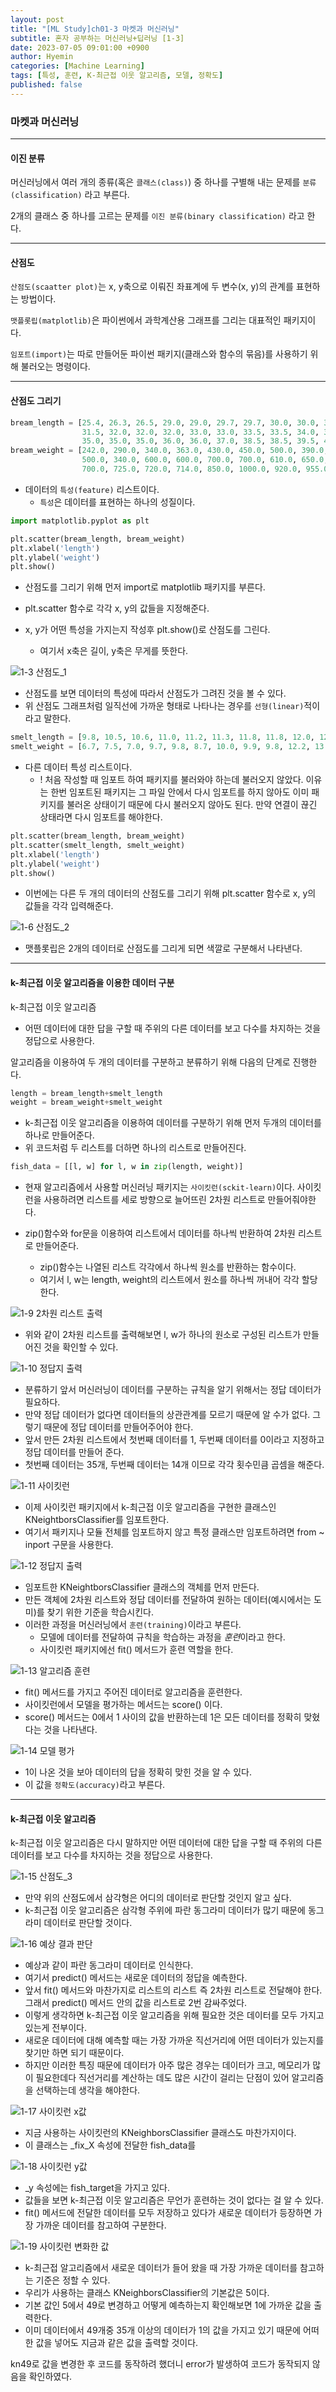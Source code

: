 ```yaml
---
layout: post
title: "[ML Study]ch01-3 마켓과 머신러닝"
subtitle: 혼자 공부하는 머신러닝+딥러닝 [1-3]
date: 2023-07-05 09:01:00 +0900
author: Hyemin
categories: [Machine Learning]
tags: [특성, 훈련, K-최근접 이웃 알고리즘, 모델, 정확도]
published: false
---
```


### 마켓과 머신러닝
------------------
#### 이진 분류
머신러닝에서 여러 개의 종류(혹은 `클래스(class)`) 중 하나를 구별해 내는 문제를 `분류(classification)` 라고 부른다.

2개의 클래스 중 하나를 고르는 문제를 `이진 분류(binary classification)` 라고 한다.

-------------------
#### 산점도
`산점도(scaatter plot)`는 x, y축으로 이뤄진 좌표계에 두 변수(x, y)의 관계를 표현하는 방법이다.

`맷플롯립(matplotlib)`은 파이썬에서 과학계산용 그래프를 그리는 대표적인 패키지이다.

`임포트(import)`는 따로 만들어둔 파이썬 패키지(클래스와 함수의 묶음)를 사용하기 위해 불러오는 명령이다.

-------------------    
#### 산점도 그리기
```python
bream_length = [25.4, 26.3, 26.5, 29.0, 29.0, 29.7, 29.7, 30.0, 30.0, 30.7, 31.0, 31.0, 
                31.5, 32.0, 32.0, 32.0, 33.0, 33.0, 33.5, 33.5, 34.0, 34.0, 34.5, 35.0, 
                35.0, 35.0, 35.0, 36.0, 36.0, 37.0, 38.5, 38.5, 39.5, 41.0, 41.0]
bream_weight = [242.0, 290.0, 340.0, 363.0, 430.0, 450.0, 500.0, 390.0, 450.0, 500.0, 475.0, 500.0, 
                500.0, 340.0, 600.0, 600.0, 700.0, 700.0, 610.0, 650.0, 575.0, 685.0, 620.0, 680.0, 
                700.0, 725.0, 720.0, 714.0, 850.0, 1000.0, 920.0, 955.0, 925.0, 975.0, 950.0]
```

- 데이터의 `특성(feature)` 리스트이다.
    - `특성`은 데이터를 표현하는 하나의 성질이다. 

```python
import matplotlib.pyplot as plt

plt.scatter(bream_length, bream_weight)
plt.xlabel('length')
plt.ylabel('weight')
plt.show()
```

- 산점도를 그리기 위해 먼저 import로 matplotlib 패키지를 부른다. 

- plt.scatter 함수로 각각 x, y의 값들을 지정해준다.

- x, y가 어떤 특성을 가지는지 작성후 plt.show()로 산점도를 그린다.
    - 여기서 x축은 길이, y축은 무게를 뜻한다.

![1-3 산점도_1](/assets/images/post/2023-07-06-%5B1-3%5D/1-3-(3)%20%EC%82%B0%EC%A0%90%EB%8F%84_1.png)

- 산점도를 보면 데이터의 특성에 따라서 산점도가 그려진 것을 볼 수 있다.
- 위 산점도 그래프처럼 일직선에 가까운 형태로 나타나는 경우를 `선형(linear)`적이라고 말한다. 

```python
smelt_length = [9.8, 10.5, 10.6, 11.0, 11.2, 11.3, 11.8, 11.8, 12.0, 12.2, 12.4, 13.0, 14.3, 15.0]
smelt_weight = [6.7, 7.5, 7.0, 9.7, 9.8, 8.7, 10.0, 9.9, 9.8, 12.2, 13.4, 12.2, 19.7, 19.9]
```

- 다른 데이터 특성 리스트이다.
    - ! 처음 작성할 때 임포트 하여 패키지를 불러와야 하는데 불러오지 않았다. 이유는 한번 임포트된 패키지는 그 파일 안에서 다시 임포트를 하지 않아도 이미 패키지를 불러온 상태이기 때문에 다시 불러오지 않아도 된다. 만약 연결이 끊긴 상태라면 다시 임포트를 해야한다.

```python
plt.scatter(bream_length, bream_weight)
plt.scatter(smelt_length, smelt_weight)
plt.xlabel('length')
plt.ylabel('weight')
plt.show()
```

- 이번에는 다른 두 개의 데이터의 산점도를 그리기 위해 plt.scatter 함수로 x, y의 값들을 각각 입력해준다.


![1-6 산점도_2](/assets/images/post/2023-07-06-%5B1-3%5D/1-3-(6)%20%EC%82%B0%EC%A0%90%EB%8F%84_2.png)

- 맷플롯립은 2개의 데이터로 산점도를 그리게 되면 색깔로 구분해서 나타낸다.

-------------------
#### k-최근접 이웃 알고리즘을 이용한 데이터 구분

k-최근접 이웃 알고리즘
- 어떤 데이터에 대한 답을 구할 때 주위의 다른 데이터를 보고 다수를 차지하는 것을 정답으로 사용한다.

알고리즘을 이용하여 두 개의 데이터를 구분하고 분류하기 위해 다음의 단계로 진행한다.

```python
length = bream_length+smelt_length
weight = bream_weight+smelt_weight
```

- k-최근접 이웃 알고리즘을 이용하여 데이터를 구분하기 위해 먼저 두개의 데이터를 하나로 만들어준다.
- 위 코드처럼 두 리스트를 더하면 하나의 리스트로 만들어진다.

```python
fish_data = [[l, w] for l, w in zip(length, weight)]
```

- 현재 알고리즘에서 사용할 머신러닝 패키지는 `사이킷런(sckit-learn)`이다. 사이킷런을 사용하려면 리스트를 세로 방향으로 늘어뜨린 2차원 리스트로 만들어줘야한다.

- zip()함수와 for문을 이용하여 리스트에서 데이터를 하나씩 반환하여 2차원 리스트로 만들어준다.
    - zip()함수는 나열된 리스트 각각에서 하나씩 원소를 반환하는 함수이다.
    - 여기서 l, w는 length, weight의 리스트에서 원소를 하나씩 꺼내어 각각 할당한다.

![1-9 2차원 리스트 출력](/assets/images/post/2023-07-06-%5B1-3%5D/1-3-(9)%202%EC%B0%A8%EC%9B%90%20%EB%A6%AC%EC%8A%A4%ED%8A%B8%20%EC%B6%9C%EB%A0%A5%EB%AC%BC.png)

- 위와 같이 2차원 리스트를 출력해보면 l, w가 하나의 원소로 구성된 리스트가 만들어진 것을 확인할 수 있다.

![1-10 정답지 출력](/assets/images/post/2023-07-06-%5B1-3%5D/1-3-(10)%20%EC%A0%95%EB%8B%B5%EC%A7%80%20%EB%A7%8C%EB%93%A4%EA%B8%B0.png)

- 분류하기 앞서 머신러닝이 데이터를 구분하는 규칙을 알기 위해서는 정답 데이터가 필요하다.
- 만약 정답 데이터가 없다면 데이터들의 상관관계를 모르기 때문에 알 수가 없다. 그렇기 때문에 정답 데이터를 만들어주어야 한다.
- 앞서 만든 2차원 리스트에서 첫번째 데이터를 1, 두번째 데이터를 0이라고 지정하고 정답 데이터를 만들어 준다. 
- 첫번째 데이터는 35개, 두번째 데이터는 14개 이므로 각각 횟수민큼 곱셈을 해준다.

![1-11 사이킷런](/assets/images/post/2023-07-06-%5B1-3%5D/1-3-(11)%20%EC%82%AC%EC%9D%B4%ED%82%B7%EB%9F%B0%20%ED%8C%A8%ED%82%A4%EC%A7%80%20%EB%B6%88%EB%9F%AC%EC%98%A4%EA%B8%B0.png)

- 이제 사이킷런 패키지에서 k-최근접 이웃 알고리즘을 구현한 클래스인 KNeightborsClassifier를 임포트한다.
- 여기서 패키지나 모듈 전체를 임포트하지 않고 특정 클래스만 임포트하려면 from ~ inport 구문을 사용한다.

![1-12 정답지 출력](/assets/images/post/2023-07-06-%5B1-3%5D/1-3-(12)%20%EC%9E%84%ED%8F%AC%ED%8A%B8%ED%95%9C%20%ED%81%B4%EB%9E%98%EC%8A%A4%20%EA%B0%9D%EC%B2%B4%20%EB%A7%8C%EB%93%A4%EA%B8%B0.png)

- 임포트한 KNeightborsClassifier 클래스의 객체를 먼저 만든다.
- 만든 객체에 2차원 리스트와 정답 데이터를 전달하여 원하는 데이터(예시에서는 도미)를 찾기 위한 기준을 학습시킨다.
- 이러한 과정을 머신러닝에서 `훈련(training)`이라고 부른다.
    - 모델에 데이터를 전달하여 규칙을 학습하는 과정을 *훈련*이라고 한다.
    - 사이킷런 패키지에선 fit() 메서드가 훈련 역할을 한다.

![1-13 알고리즘 훈련](/assets/images/post/2023-07-06-%5B1-3%5D/1-3-(13)%20%EC%A3%BC%EC%96%B4%EC%A7%84%20%EB%8D%B0%EC%9D%B4%ED%84%B0%EB%A1%9C%20%EC%95%8C%EA%B3%A0%EB%A6%AC%EC%A6%98%20%ED%9B%88%EB%A0%A8.png)
- fit() 메서드를 가지고 주어진 데이터로 알고리즘을 훈련한다.
- 사이킷런에서 모델을 평가하는 메서드는 score() 이다.
- score() 메서드는 0에서 1 사이의 값을 반환하는데 1은 모든 데이터를 정확히 맞혔다는 것을 나타낸다.

![1-14 모델 평가](/assets/images/post/2023-07-06-%5B1-3%5D/1-3-(14)%20%ED%9B%88%EB%A0%A8%EB%90%9C%20%EB%AA%A8%EB%8D%B8%20%ED%8F%89%EA%B0%80.png)
- 1이 나온 것을 보아 데이터의 답을 정확히 맞힌 것을 알 수 있다.
- 이 값을 `정확도(accuracy)`라고 부른다.

-------------------
#### k-최근접 이웃 알고리즘

k-최근접 이웃 알고리즘은 다시 말하지만 어떤 데이터에 대한 답을 구할 때 주위의 다른 데이터를 보고 다수를 차지하는 것을 정답으로 사용한다.

![1-15 산점도_3](/assets/images/post/2023-07-06-%5B1-3%5D/1-3-(15)%20k-%EC%B5%9C%EA%B7%BC%EC%A0%91%20%EC%9D%B4%EC%9B%83%EC%95%8C%EA%B3%A0%EB%A6%AC%EC%A6%98%20%EC%82%B0%EC%A0%90%EB%8F%84.png)

- 만약 위의 산점도에서 삼각형은 어디의 데이터로 판단할 것인지 알고 싶다.
- k-최근접 이웃 알고리즘은 삼각형 주위에 파란 동그라미 데이터가 많기 때문에 동그라미 데이터로 판단할 것이다.

![1-16 예상 결과 판단](/assets/images/post/2023-07-06-%5B1-3%5D/1-3-(16)%20%EC%98%88%EC%83%81%20%EA%B2%B0%EA%B3%BC.png)

- 예상과 같이 파란 동그라미 데이터로 인식한다.
- 여기서 predict() 메서드는 새로운 데이터의 정답을 예측한다.
- 앞서 fit() 메서드와 마찬가지로 리스트의 리스트 즉 2차원 리스트로 전달해야 한다. 그래서 predict() 메서드 안의 값을 리스트로 2번 감싸주었다.
- 이렇게 생각하면 k-최근접 이웃 알고리즘을 위해 필요한 것은 데이터를 모두 가지고 있는게 전부이다.
- 새로운 데이터에 대해 예측할 때는 가장 가까운 직선거리에 어떤 데이터가 있는지를 찾기만 하면 되기 때문이다.
- 하지만 이러한 특징 때문에 데이터가 아주 많은 경우는 데이터가 크고, 메모리가 많이 필요한데다 직선거리를 계산하는 데도 많은 시간이 걸리는 단점이 있어 알고리즘을 선택하는데 생각을 해야한다.

![1-17 사이킷런 x값](/assets/images/post/2023-07-06-%5B1-3%5D/1-3-(17)%20%EC%82%AC%EC%9D%B4%ED%82%B7%EB%9F%B0%20x%EA%B0%92.png)

- 지금 사용하는 사이킷런의 KNeighborsClassifier 클래스도 마찬가지이다. 
- 이 클래스는 _fix_X 속성에 전달한 fish_data를


![1-18 사이킷런 y값](/assets/images/post/2023-07-06-%5B1-3%5D/1-3-(18)%20%EC%82%AC%EC%9D%B4%ED%82%B7%EB%9F%B0%20y%EA%B0%92.png)

 - _y 속성에는 fish_target을 가지고 있다.
 - 값들을 보면 k-최근접 이웃 알고리즘은 무언가 훈련하는 것이 없다는 걸 알 수 있다.
 - fit() 메서드에 전달한 데이터를 모두 저장하고 있다가 새로운 데이터가 등장하면 가장 가까운 데이터를 참고하여 구분한다.

 ![1-19 사이킷런 변화한 값](/assets/images/post/2023-07-06-%5B1-3%5D/1-3-(19)%20%EB%A7%88%EC%A7%80%EB%A7%89%20%EA%B2%B0%EA%B3%BC%EA%B0%92.png)

 - k-최근접 알고리즘에서 새로운 데이터가 들어 왔을 때 가장 가까운 데이터를 참고하는 기준은 정할 수 있다.
 - 우리가 사용하는 클래스 KNeighborsClassifier의 기본값은 5이다.
 - 기본 값인 5에서 49로 변경하고 어떻게 예측하는지 확인해보면 1에 가까운 값을 출력한다.
 - 이미 데이터에서 49개중 35개 이상의 데이터가 1의 값을 가지고 있기 때문에 어떠한 값을 넣어도 지금과 같은 값을 출력할 것이다.
 
kn49로 값을 변경한 후 코드를 동작하려 했더니 error가 발생하여 코드가 동작되지 않음을 확인하였다.

 













